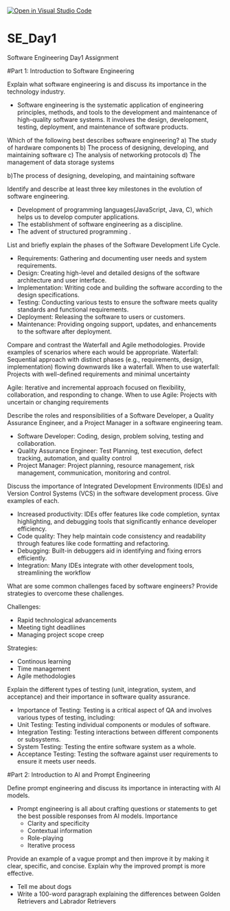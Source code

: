 [![Open in Visual Studio Code](https://classroom.github.com/assets/open-in-vscode-2e0aaae1b6195c2367325f4f02e2d04e9abb55f0b24a779b69b11b9e10269abc.svg)](https://classroom.github.com/online_ide?assignment_repo_id=15539295&assignment_repo_type=AssignmentRepo)
# SE_Day1
Software Engineering Day1 Assignment

#Part 1: Introduction to Software Engineering

Explain what software engineering is and discuss its importance in the technology industry.

- Software engineering is the systematic application of engineering principles, methods, and tools to the development and maintenance of high-quality software systems. It involves the design, development, testing, deployment, and maintenance of software products.

Which of the following best describes software engineering? <stdin>a) The study of hardware components
b) The process of designing, developing, and maintaining software
c) The analysis of networking protocols
d) The management of data storage systems

b)The process of designing, developing, and maintaining software

Identify and describe at least three key milestones in the evolution of software engineering.

- Development of programming languages(JavaScript, Java, C), which helps us to develop computer applications.
- The establishment of software engineering as a discipline.
- The advent of structured programming .

List and briefly explain the phases of the Software Development Life Cycle.

  - Requirements: Gathering and documenting user needs and system requirements.
  - Design: Creating high-level and detailed designs of the software architecture and user interface.
  - Implementation: Writing code and building the software according to the design specifications.
  - Testing: Conducting various tests to ensure the software meets quality standards and functional requirements.
  - Deployment: Releasing the software to users or customers.
  - Maintenance: Providing ongoing support, updates, and enhancements to the software after deployment.


Compare and contrast the Waterfall and Agile methodologies. Provide examples of scenarios where each would be appropriate.
 Waterfall: Sequential approach with distinct phases (e.g., requirements, design, implementation) flowing downwards like a waterfall.
     When to use waterfall: Projects with well-defined requirements and minimal uncertainty
    
Agile: Iterative and incremental approach focused on flexibility, collaboration, and responding to change.
     When to use Agile: Projects with uncertain or changing requirements

Describe the roles and responsibilities of a Software Developer, a Quality Assurance Engineer, and a Project Manager in a software engineering team.

- Software Developer: Coding, design, problem solving, testing and collaboration.
- Quality Assurance Engineer: Test Planning, test execution, defect tracking, automation, and quality control
- Project Manager: Project planning, resource management, risk management, communication, monitoring and control. 


Discuss the importance of Integrated Development Environments (IDEs) and Version Control Systems (VCS) in the software development process. Give examples of each.

- Increased productivity: IDEs offer features like code completion, syntax highlighting, and debugging tools that significantly enhance developer efficiency.   
- Code quality: They help maintain code consistency and readability through features like code formatting and refactoring.   
- Debugging: Built-in debuggers aid in identifying and fixing errors efficiently.   
- Integration: Many IDEs integrate with other development tools, streamlining the workflow

What are some common challenges faced by software engineers? Provide strategies to overcome these challenges.

Challenges: 
- Rapid technological advancements
- Meeting tight deadliines
- Managing project scope creep

Strategies:
- Continous learning
- Time management
- Agile methodologies

Explain the different types of testing (unit, integration, system, and acceptance) and their importance in software quality assurance.

  - Importance of Testing: Testing is a critical aspect of QA and involves various types of testing, including:
  - Unit Testing: Testing individual components or modules of software.
  - Integration Testing: Testing interactions between different components or subsystems.
  - System Testing: Testing the entire software system as a whole.
  - Acceptance Testing: Testing the software against user requirements to ensure it meets user needs.

#Part 2: Introduction to AI and Prompt Engineering


Define prompt engineering and discuss its importance in interacting with AI models.

- Prompt engineering is all about crafting questions or statements to get the best possible responses from AI models.
  Importance
  - Clarity and specificity
  - Contextual information
  - Role-playing
  - Iterative process

Provide an example of a vague prompt and then improve it by making it clear, specific, and concise. Explain why the improved prompt is more effective.
- Tell me about dogs
- Write a 100-word paragraph explaining the differences between Golden Retrievers and Labrador Retrievers

